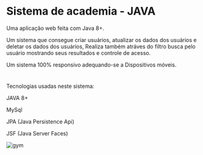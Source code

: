 # Sistema de academia - JAVA

Uma aplicação web feita com Java 8+. 

Um sistema que consegue criar usuários, atualizar os dados dos usuários e deletar os dados dos usuários,
Realiza também atráves do filtro busca pelo usuário mostrando seus resultados e controle de acesso.

Um sistema 100% responsivo adequando-se a Dispositivos móveis. 


#

Tecnologias usadas neste sistema: 

JAVA 8+

MySql

JPA (Java Persistence Api)

JSF (Java Server Faces)


![gym](https://user-images.githubusercontent.com/87350423/198351082-a97d6c42-277f-421e-ad9f-03c158767a7b.png)


